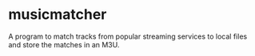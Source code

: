 # musicmatcher
A program to match tracks from popular streaming services to local files and store the matches in an M3U.
